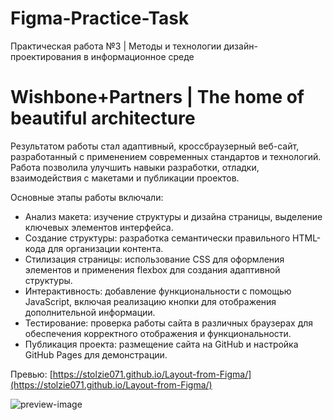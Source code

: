 # Figma-Practice-Task
Практическая работа №3 | Методы и технологии дизайн-проектирования в информационное среде

# Wishbone+Partners | The home of beautiful architecture

Результатом работы стал адаптивный, кроссбраузерный веб-сайт, разработанный с применением современных стандартов и технологий. Работа позволила улучшить навыки разработки, отладки, взаимодействия с макетами и публикации проектов.

Основные этапы работы включали:

- Анализ макета: изучение структуры и дизайна страницы, выделение ключевых элементов интерфейса.
- Создание структуры: разработка семантически правильного HTML-кода для организации контента.
- Стилизация страницы: использование CSS для оформления элементов и применения flexbox для создания адаптивной структуры.
- Интерактивность: добавление функциональности с помощью JavaScript, включая реализацию кнопки для отображения дополнительной информации.
- Тестирование: проверка работы сайта в различных браузерах для обеспечения корректного отображения и функциональности.
- Публикация проекта: размещение сайта на GitHub и настройка GitHub Pages для демонстрации.

Превью: [https://stolzie071.github.io/Layout-from-Figma/](https://stolzie071.github.io/Layout-from-Figma/)

![preview-image](https://github.com/user-attachments/assets/122fa834-e4a7-40f9-9a68-28f9dbc7f55f)
